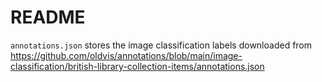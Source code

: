# README

`annotations.json` stores the image classification labels downloaded from https://github.com/oldvis/annotations/blob/main/image-classification/british-library-collection-items/annotations.json
